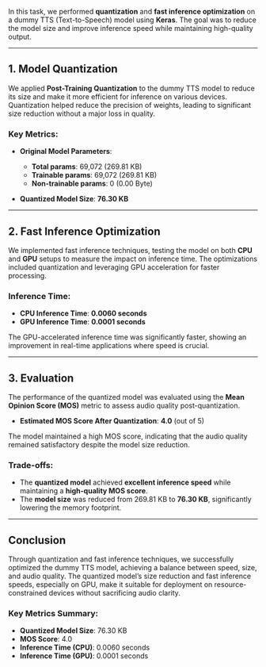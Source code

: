 

In this task, we performed **quantization** and **fast inference optimization** on a dummy TTS (Text-to-Speech) model using **Keras**. The goal was to reduce the model size and improve inference speed while maintaining high-quality output.

---

## 1. Model Quantization

We applied **Post-Training Quantization** to the dummy TTS model to reduce its size and make it more efficient for inference on various devices. Quantization helped reduce the precision of weights, leading to significant size reduction without a major loss in quality.

### Key Metrics:
- **Original Model Parameters**: 
  - **Total params**: 69,072 (269.81 KB)
  - **Trainable params**: 69,072 (269.81 KB)
  - **Non-trainable params**: 0 (0.00 Byte)
  
- **Quantized Model Size**: **76.30 KB**

---

## 2. Fast Inference Optimization

We implemented fast inference techniques, testing the model on both **CPU** and **GPU** setups to measure the impact on inference time. The optimizations included quantization and leveraging GPU acceleration for faster processing.

### Inference Time:
- **CPU Inference Time**: **0.0060 seconds**
- **GPU Inference Time**: **0.0001 seconds**

The GPU-accelerated inference time was significantly faster, showing an improvement in real-time applications where speed is crucial.

---

## 3. Evaluation

The performance of the quantized model was evaluated using the **Mean Opinion Score (MOS)** metric to assess audio quality post-quantization.

- **Estimated MOS Score After Quantization**: **4.0** (out of 5)

The model maintained a high MOS score, indicating that the audio quality remained satisfactory despite the model size reduction.

### Trade-offs:
- The **quantized model** achieved **excellent inference speed** while maintaining a **high-quality MOS score**.
- The **model size** was reduced from 269.81 KB to **76.30 KB**, significantly lowering the memory footprint.

---

## Conclusion

Through quantization and fast inference techniques, we successfully optimized the dummy TTS model, achieving a balance between speed, size, and audio quality. The quantized model’s size reduction and fast inference speeds, especially on GPU, make it suitable for deployment on resource-constrained devices without sacrificing audio clarity.

### Key Metrics Summary:
- **Quantized Model Size**: 76.30 KB
- **MOS Score**: 4.0
- **Inference Time (CPU)**: 0.0060 seconds
- **Inference Time (GPU)**: 0.0001 seconds
